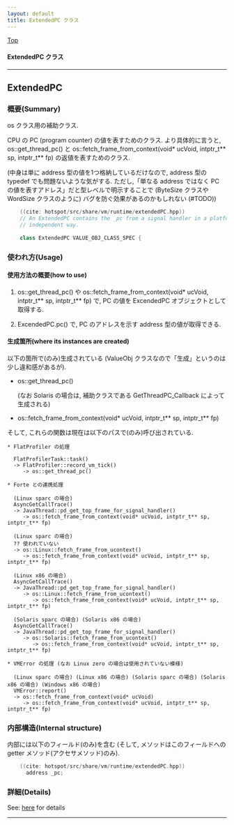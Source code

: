 ```yaml
---
layout: default
title: ExtendedPC クラス 
---
```

[Top](../index.html)

#### ExtendedPC クラス 



---
## <a name="no7o1K8pWv" id="no7o1K8pWv">ExtendedPC</a>

### 概要(Summary)
os クラス用の補助クラス.

CPU の PC (program counter) の値を表すためのクラス.
より具体的に言うと, 
os::get_thread_pc() と 
os::fetch_frame_from_context(void* ucVoid, intptr_t** sp, intptr_t** fp) の返値を表すためのクラス.


(中身は単に address 型の値を1つ格納しているだけなので,
 address 型の typedef でも問題ないような気がする.
 ただし,「単なる address ではなく PC の値を表すアドレス」だと型レベルで明示することで
 (ByteSize クラスや WordSize クラスのように) バグを防ぐ効果があるのかもしれない (#TODO))


```cpp
    ((cite: hotspot/src/share/vm/runtime/extendedPC.hpp))
    // An ExtendedPC contains the _pc from a signal handler in a platform
    // independent way.
    
    class ExtendedPC VALUE_OBJ_CLASS_SPEC {
```

### 使われ方(Usage)
#### 使用方法の概要(how to use)
1. os::get_thread_pc() や os::fetch_frame_from_context(void* ucVoid, intptr_t** sp, intptr_t** fp) で, 
   PC の値を ExcendedPC オブジェクトとして取得する.

2. ExcendedPC.pc() で, PC のアドレスを示す address 型の値が取得できる.

#### 生成箇所(where its instances are created)
以下の箇所で(のみ)生成されている
(ValueObj クラスなので「生成」というのは少し違和感があるが).

* os::get_thread_pc()
  
  (なお Solaris の場合は, 補助クラスである GetThreadPC_Callback によって生成される)

* os::fetch_frame_from_context(void* ucVoid, intptr_t** sp, intptr_t** fp)

そして, これらの関数は現在は以下のパスで(のみ)呼び出されている.

```
* FlatProfiler の処理

  FlatProfilerTask::task()
  -> FlatProfiler::record_vm_tick()
     -> os::get_thread_pc()

* Forte との連携処理
  
  (Linux sparc の場合)
  AsyncGetCallTrace()
  -> JavaThread::pd_get_top_frame_for_signal_handler()
     -> os::fetch_frame_from_context(void* ucVoid, intptr_t** sp, intptr_t** fp)

  (Linux sparc の場合)
  ?? 使われていない
  -> os::Linux::fetch_frame_from_ucontext()
     -> os::fetch_frame_from_context(void* ucVoid, intptr_t** sp, intptr_t** fp)

  (Linux x86 の場合)
  AsyncGetCallTrace()
  -> JavaThread::pd_get_top_frame_for_signal_handler()
     -> os::Linux::fetch_frame_from_ucontext()
        -> os::fetch_frame_from_context(void* ucVoid, intptr_t** sp, intptr_t** fp)

  (Solaris sparc の場合) (Solaris x86 の場合)
  AsyncGetCallTrace()
  -> JavaThread::pd_get_top_frame_for_signal_handler()
     -> os::Solaris::fetch_frame_from_ucontext()
        -> os::fetch_frame_from_context(void* ucVoid, intptr_t** sp, intptr_t** fp)

* VMError の処理 (なお Linux zero の場合は使用されていない模様)

  (Linux sparc の場合) (Linux x86 の場合) (Solaris sparc の場合) (Solaris x86 の場合) (Windows x86 の場合)
  VMError::report()
  -> os::fetch_frame_from_context(void* ucVoid)
     -> os::fetch_frame_from_context(void* ucVoid, intptr_t** sp, intptr_t** fp)
```
  
### 内部構造(Internal structure)
内部には以下のフィールド(のみ)を含む
(そして, メソッドはこのフィールドへの getter メソッド(アクセサメソッド)のみ).


```cpp
    ((cite: hotspot/src/share/vm/runtime/extendedPC.hpp))
      address _pc;
```




### 詳細(Details)
See: [here](../doxygen/classExtendedPC.html) for details

---
